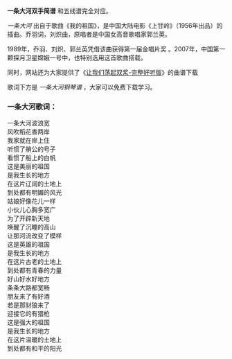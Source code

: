 

**一条大河双手简谱** 和五线谱完全对应。

_一条大河_ 出自于歌曲《我的祖国》，是中国大陆电影《上甘岭》（1956年出品）的插曲。乔羽词，刘炽曲，原唱者是中国女高音歌唱家郭兰英。

1989年，乔羽、刘炽、郭兰英凭借该曲获得第一届金唱片奖 。2007年，中国第一颗探月卫星嫦娥一号中，也特别选用这首歌曲搭载。

同时，网站还为大家提供了《[让我们荡起双浆-完整好听版](Music-5899-让我们荡起双浆-完整好听版-祖国的花朵主题曲.html "让我们荡起双浆-
完整好听版")》的曲谱下载

歌词下方是 _一条大河钢琴谱_ ，大家可以免费下载学习。

### 一条大河歌词：

一条大河波浪宽  
风吹稻花香两岸  
我家就在岸上住  
听惯了艄公的号子  
看惯了船上的白帆  
这是美丽的祖国  
是我生长的地方  
在这片辽阔的土地上  
到处都有明媚的风光  
姑娘好像花儿一样  
小伙儿心胸多宽广  
为了开辟新天地  
唤醒了沉睡的高山  
让那河流改变了模样  
这是英雄的祖国  
是我生长的地方  
在这片古老的土地上  
到处都有青春的力量  
好山好水好地方  
条条大路都宽畅  
朋友来了有好酒  
若是那豺狼来了  
迎接它的有猎枪  
这是强大的祖国  
是我生长的地方  
在这片温暖的土地上  
到处都有和平的阳光

